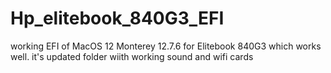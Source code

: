 # Hp_elitebook_840G3_EFI
working EFI of MacOS 12 Monterey 12.7.6 for Elitebook 840G3 which works well. it's updated folder wiith working sound and wifi cards
